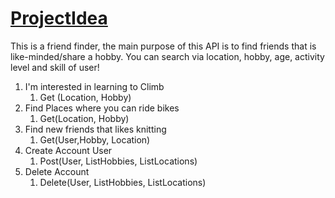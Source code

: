 # <u>ProjectIdea</u>

This is a friend finder, the main purpose of this API is to find friends that is like-minded/share a hobby.
You can search via location, hobby, age, activity level and skill of user!



1. I'm interested in learning to Climb
   1. Get (Location, Hobby)
2. Find Places where you can ride bikes
   1. Get(Location, Hobby)
3. Find new friends that likes knitting
   1. Get(User,Hobby, Location)
4. Create Account User
   1. Post(User, List<Hobby>Hobbies, List<Location>Locations)
5. Delete Account 
   1. Delete(User, List<Hobby>Hobbies, List<Location>Locations)